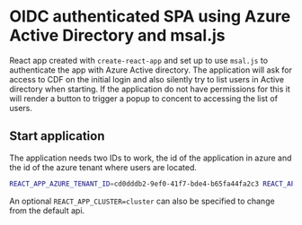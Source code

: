 # OIDC authenticated SPA using Azure Active Directory and msal.js

React app created with `create-react-app` and set up to use `msal.js` to authenticate the app with
Azure Active directory. The application will ask for access to CDF on the initial login and also
silently try to list users in Active directory when starting. If the application do not have
permissions for this it will render a button to trigger a popup to concent to accessing the list of
users.

## Start application

The application needs two IDs to work, the id of the application in azure and the id of the azure
tenant where users are located.

```bash
REACT_APP_AZURE_TENANT_ID=cd0dddb2-9ef0-41f7-bde4-b65fa44fa2c3 REACT_APP_AZURE_APP_ID=1a466cb5-d1c2-4af3-82fa-a08fbfe84efd yarn start
```

An optional `REACT_APP_CLUSTER=cluster` can also be specified to change from the default api.
